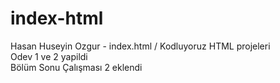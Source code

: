 # index-html
Hasan Huseyin Ozgur - index.html / Kodluyoruz HTML projeleri
<br>
Odev 1 ve 2 yapildi
<br>
Bölüm Sonu Çalışması 2 eklendi
